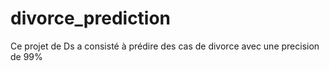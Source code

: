# divorce_prediction
Ce projet de Ds a consisté à prédire des cas de divorce avec une precision de 99%

